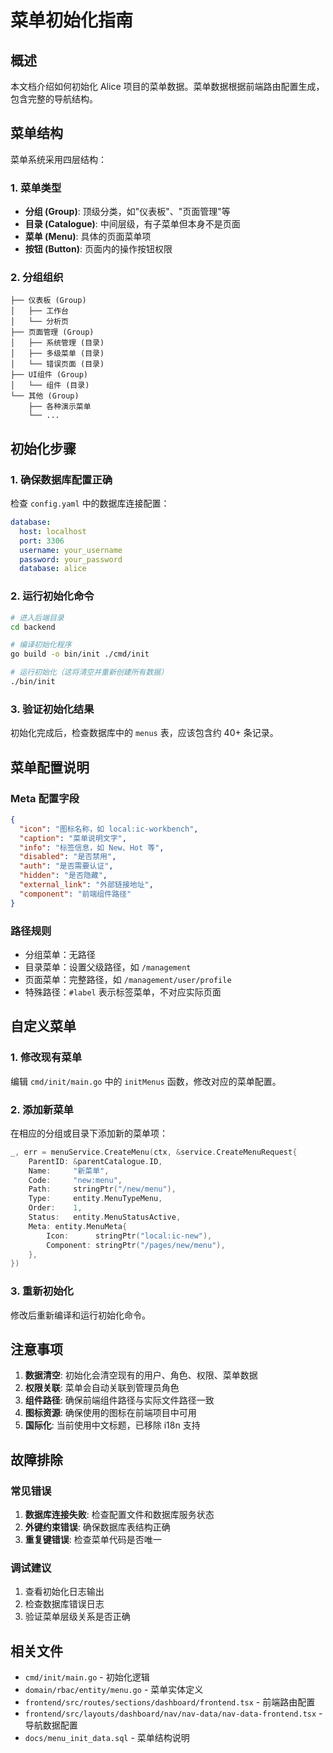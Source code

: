 # 菜单初始化指南

## 概述

本文档介绍如何初始化 Alice 项目的菜单数据。菜单数据根据前端路由配置生成，包含完整的导航结构。

## 菜单结构

菜单系统采用四层结构：

### 1. 菜单类型
- **分组 (Group)**: 顶级分类，如"仪表板"、"页面管理"等
- **目录 (Catalogue)**: 中间层级，有子菜单但本身不是页面
- **菜单 (Menu)**: 具体的页面菜单项
- **按钮 (Button)**: 页面内的操作按钮权限

### 2. 分组组织
```
├── 仪表板 (Group)
│   ├── 工作台
│   └── 分析页
├── 页面管理 (Group)  
│   ├── 系统管理 (目录)
│   ├── 多级菜单 (目录)
│   └── 错误页面 (目录)
├── UI组件 (Group)
│   └── 组件 (目录)
└── 其他 (Group)
    ├── 各种演示菜单
    └── ...
```

## 初始化步骤

### 1. 确保数据库配置正确
检查 `config.yaml` 中的数据库连接配置：
```yaml
database:
  host: localhost
  port: 3306
  username: your_username
  password: your_password
  database: alice
```

### 2. 运行初始化命令
```bash
# 进入后端目录
cd backend

# 编译初始化程序
go build -o bin/init ./cmd/init

# 运行初始化（这将清空并重新创建所有数据）
./bin/init
```

### 3. 验证初始化结果
初始化完成后，检查数据库中的 `menus` 表，应该包含约 40+ 条记录。

## 菜单配置说明

### Meta 配置字段
```json
{
  "icon": "图标名称，如 local:ic-workbench",
  "caption": "菜单说明文字",
  "info": "标签信息，如 New、Hot 等", 
  "disabled": "是否禁用",
  "auth": "是否需要认证",
  "hidden": "是否隐藏",
  "external_link": "外部链接地址",
  "component": "前端组件路径"
}
```

### 路径规则
- 分组菜单：无路径
- 目录菜单：设置父级路径，如 `/management`
- 页面菜单：完整路径，如 `/management/user/profile`
- 特殊路径：`#label` 表示标签菜单，不对应实际页面

## 自定义菜单

### 1. 修改现有菜单
编辑 `cmd/init/main.go` 中的 `initMenus` 函数，修改对应的菜单配置。

### 2. 添加新菜单
在相应的分组或目录下添加新的菜单项：

```go
_, err = menuService.CreateMenu(ctx, &service.CreateMenuRequest{
    ParentID: &parentCatalogue.ID,
    Name:     "新菜单",
    Code:     "new:menu",
    Path:     stringPtr("/new/menu"),
    Type:     entity.MenuTypeMenu,
    Order:    1,
    Status:   entity.MenuStatusActive,
    Meta: entity.MenuMeta{
        Icon:      stringPtr("local:ic-new"),
        Component: stringPtr("/pages/new/menu"),
    },
})
```

### 3. 重新初始化
修改后重新编译和运行初始化命令。

## 注意事项

1. **数据清空**: 初始化会清空现有的用户、角色、权限、菜单数据
2. **权限关联**: 菜单会自动关联到管理员角色
3. **组件路径**: 确保前端组件路径与实际文件路径一致
4. **图标资源**: 确保使用的图标在前端项目中可用
5. **国际化**: 当前使用中文标题，已移除 i18n 支持

## 故障排除

### 常见错误
1. **数据库连接失败**: 检查配置文件和数据库服务状态
2. **外键约束错误**: 确保数据库表结构正确
3. **重复键错误**: 检查菜单代码是否唯一

### 调试建议
1. 查看初始化日志输出
2. 检查数据库错误日志
3. 验证菜单层级关系是否正确

## 相关文件

- `cmd/init/main.go` - 初始化逻辑
- `domain/rbac/entity/menu.go` - 菜单实体定义
- `frontend/src/routes/sections/dashboard/frontend.tsx` - 前端路由配置
- `frontend/src/layouts/dashboard/nav/nav-data/nav-data-frontend.tsx` - 导航数据配置
- `docs/menu_init_data.sql` - 菜单结构说明
